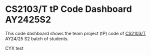 # CS2103/T tP Code Dashboard AY2425S2

This code dashboard shows the team project (tP) code of [CS2103/T](https://nus-cs2103-ay2425s2.github.io/website) AY24/25 S2 batch of students.

CYX test
